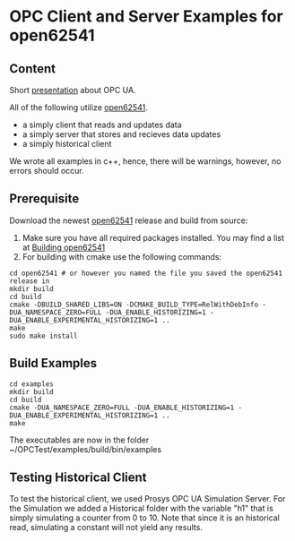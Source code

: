 # OPC Client and Server Examples for open62541

## Content

Short [presentation](https://github.com/eleicha/OPCTest/blob/master/OPCSummary/OPCIntroLauraMons.pdf) about OPC UA.

All of the following utilize [open62541](https://open62541.org/).

- a simply client that reads and updates data
- a simply server that stores and recieves data updates
- a simply historical client

We wrote all examples in c++, hence, there will be warnings, however, no errors should occur.

## Prerequisite

Download the newest [open62541](https://open62541.org/) release and build from source:

1. Make sure you have all required packages installed. You may find a list at [Building open62541](https://open62541.org/doc/current/building.html)
2. For building with cmake use the following commands:

```
cd open62541 # or however you named the file you saved the open62541 release in
mkdir build
cd build
cmake -DBUILD_SHARED_LIBS=ON -DCMAKE_BUILD_TYPE=RelWithDebInfo -DUA_NAMESPACE_ZERO=FULL -DUA_ENABLE_HISTORIZING=1 -DUA_ENABLE_EXPERIMENTAL_HISTORIZING=1 ..
make
sudo make install
```

## Build Examples

```
cd examples 
mkdir build
cd build
cmake -DUA_NAMESPACE_ZERO=FULL -DUA_ENABLE_HISTORIZING=1 -DUA_ENABLE_EXPERIMENTAL_HISTORIZING=1 ..
make
```

The executables are now in the folder ~/OPCTest/examples/build/bin/examples

## Testing Historical Client

To test the historical client, we used Prosys OPC UA Simulation Server. For the Simulation we added a Historical folder with the variable "h1" that is simply simulating a counter from 0 to 10. Note that since it is an historical read, simulating a constant will not yield any results. 


